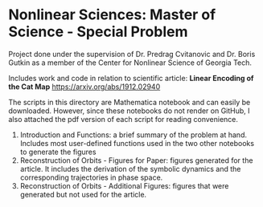 # Nonlinear Sciences: Master of Science - Special Problem

Project done under the supervision of Dr. Predrag Cvitanovic and Dr. Boris Gutkin as a member of the Center for Nonlinear Science of Georgia Tech.

Includes work and code in relation to scientific article: **Linear Encoding of the Cat Map**
https://arxiv.org/abs/1912.02940

The scripts in this directory are Mathematica notebook and can easily be downloaded. However, since these notebooks do not render on GitHub, I also attached the pdf version of each script for reading convenience.

1) Introduction and Functions: a brief summary of the problem at hand. Includes most user-defined functions used in the two other notebooks to generate the figures
2) Reconstruction of Orbits - Figures for Paper: figures generated for the article. It includes the derivation of the symbolic dynamics and the corresponding trajectories in phase space.
3) Reconstruction of Orbits - Additional Figures: figures that were generated but not used for the article.
